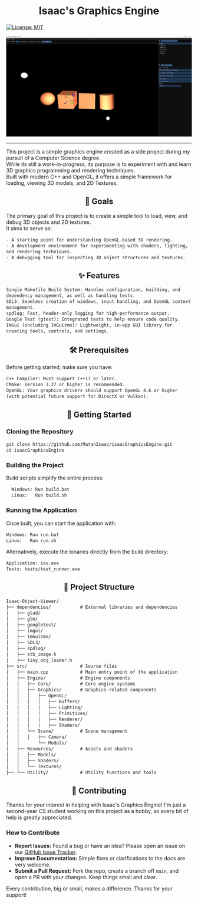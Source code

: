 # <div align="center"> Isaac's Graphics Engine </div>
<!-- License -->
[![License: MIT](https://img.shields.io/badge/License-MIT-yellow.svg)](https://opensource.org/licenses/MIT)


<div align="center">
    <img src="https://github.com/MatanIsaac/IsaacObjectViewer/blob/SDL3-Migration/iov1.png" alt="Isaac-3D-Object-Viewer">
</div>

---                                                                                                                                                                                                              

This project is a simple graphics engine created as a side project during my pursuit of a Computer Science degree.                            
While its still a work-in-progress, its purpose is to experiment with and learn 3D graphics programming and rendering techniques.                               
Built with modern C++ and OpenGL, it offers a simple framework for loading, viewing 3D models, and 2D Textures.

## <div align="center"> 🎯 Goals </div>

The primary goal of this project is to create a simple tool to load, view, and debug 3D objects and 2D textures.    
It aims to serve as:

    - A starting point for understanding OpenGL-based 3D rendering.
    - A development environment for experimenting with shaders, lighting, and rendering techniques.
    - A debugging tool for inspecting 3D object structures and textures.


## <div align="center"> ✨ Features </div>

    Single Makefile Build System: Handles configuration, building, and dependency management, as well as handling tests.
    SDL3: Seamless creation of windows, input handling, and OpenGL context management.
    spdlog: Fast, header-only logging for high-performance output.
    Google Test (gtest): Integrated tests to help ensure code quality.
    ImGui (including ImGuizmo): Lightweight, in-app GUI library for creating tools, controls, and settings.

## <div align="center"> 🛠️ Prerequisites </div>

Before getting started, make sure you have:

    C++ Compiler: Must support C++17 or later.
    CMake: Version 3.27 or higher is recommended.
    OpenGL: Your graphics drivers should support OpenGL 4.6 or higher (with potential future support for DirectX or Vulkan).

## <div align="center"> 🚀 Getting Started </div>

### Cloning the Repository

    git clone https://github.com/MatanIsaac/isaacGraphicsEngine.git
    cd isaacGraphicsEngine

### Building the Project
Build scripts simplify the entire process:
  
      Windows: Run build.bat
      Linux:   Run build.sh


### Running the Application

Once built, you can start the application with:

    Windows: Run run.bat
    Linux:   Run run.sh

Alternatively, execute the binaries directly from the build directory:

    Application: iov.exe
    Tests: tests/test_runner.exe

## <div align="center"> 📁 Project Structure </div>  


    Isaac-Object-Viewer/
    ├── dependencies/           # External libraries and dependencies
    │   ├── glad/
    │   ├── glm/
    │   ├── googletest/
    │   ├── imgui/
    │   ├── ImGuizmo/
    │   ├── SDL3/
    │   ├── spdlog/
    │   ├── stb_image.h
    │   ├── tiny_obj_loader.h
    ├── src/                    # Source files
    │   ├── main.cpp            # Main entry point of the application
    │   ├── Engine/             # Engine components
    │   │   ├── Core/           # Core engine systems
    │   │   ├── Graphics/       # Graphics-related components
    │   │   │   ├── OpenGL/
    │   │   │   │   ├── Buffers/
    │   │   │   │   ├── Lighting/
    │   │   │   │   ├── Primitives/
    │   │   │   │   ├── Renderer/
    │   │   │   │   ├── Shaders/
    │   │   └── Scene/          # Scene management
    │   │   │   ├── Camera/
    │   │       └── Models/
    │   ├── Resources/          # Assets and shaders
    │   │   ├── Models/
    │   │   ├── Shaders/
    │   │   └── Textures/
    ├── └── Utility/            # Utility functions and tools


## <div align="center"> 🤝 Contributing </div>
Thanks for your interest in helping with Isaac's Graphics Engine! I'm just a second-year CS student working on this project as a hobby, so every bit of help is greatly appreciated.

### How to Contribute

- **Report Issues:** Found a bug or have an idea? Please open an issue on our [GitHub Issue Tracker](https://github.com/MatanIsaac/IsaacGraphicsEngine/issues).
- **Improve Documentation:** Simple fixes or clarifications to the docs are very welcome.
- **Submit a Pull Request:** Fork the repo, create a branch off `main`, and open a PR with your changes. Keep things small and clear.

Every contribution, big or small, makes a difference. Thanks for your support!
